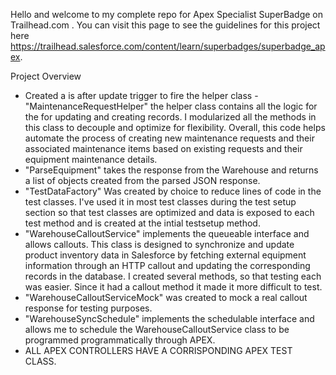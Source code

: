 Hello and welcome to my complete repo for Apex Specialist SuperBadge on Trailhead.com . You can visit this page to see the guidelines for this project here https://trailhead.salesforce.com/content/learn/superbadges/superbadge_apex.

Project Overview
- Created a is after update trigger to fire the helper class
-"MaintenanceRequestHelper" the helper class contains all the logic for the for updating and creating records. I modularized all the methods in this class to decouple and optimize for flexibility. Overall, this code helps automate the process of creating new maintenance requests and their associated maintenance items based on existing requests and their equipment maintenance details.
- "ParseEquipment" takes the response from the Warehouse and returns a list of objects created from the parsed JSON response.
- "TestDataFactory" Was created by choice to reduce lines of code in the test classes. I've used it in most test classes during the test setup section so that test classes are optimized and data is exposed to each test method and is created at the intial testsetup method.
- "WarehouseCalloutService" implements the queueable interface and allows callouts. This class is designed to synchronize and update product inventory data in Salesforce by fetching external equipment information through an HTTP callout and updating the corresponding records in the database. I created several methods, so that testing each was easier. Since it had a callout method it made it more difficult to test.
- "WarehouseCalloutServiceMock" was created to mock a real callout response for testing purposes.
- "WarehouseSyncSchedule" implements the schedulable interface and allows me to schedule the WarehouseCalloutService class to be programmed programmatically through APEX.
- ALL APEX CONTROLLERS HAVE A CORRISPONDING APEX TEST CLASS.